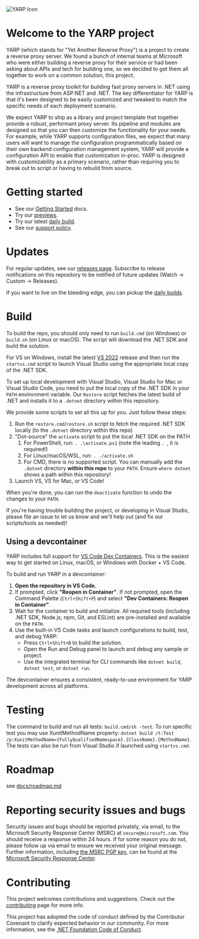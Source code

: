 ![YARP Icon](assets/icon.png)
# Welcome to the YARP project

YARP (which stands for "Yet Another Reverse Proxy") is a project to create a reverse proxy server. We found a bunch of internal teams at Microsoft who were either building a reverse proxy for their service or had been asking about APIs and tech for building one, so we decided to get them all together to work on a common solution, this project.

YARP is a reverse proxy toolkit for building fast proxy servers in .NET using the infrastructure from ASP.NET and .NET. The key differentiator for YARP is that it's been designed to be easily customized and tweaked to match the specific needs of each deployment scenario. 

We expect YARP to ship as a library and project template that together provide a robust, performant proxy server. Its pipeline and modules are designed so that you can then customize the functionality for your needs. For example, while YARP supports configuration files, we expect that many users will want to manage the configuration programmatically based on their own backend configuration management system, YARP will provide a configuration API to enable that customization in-proc.  YARP is designed with customizability as a primary scenario, rather than requiring you to break out to script or having to rebuild from source.

# Getting started

- See our [Getting Started](https://learn.microsoft.com/aspnet/core/fundamentals/servers/yarp/getting-started) docs.
- Try our [previews](https://github.com/dotnet/yarp/releases).
- Try our latest [daily build](/docs/DailyBuilds.md).
- See our [support policy](/docs/roadmap.md).

# Updates

For regular updates, see our [releases page](https://github.com/dotnet/yarp/releases). Subscribe to release notifications on this repository to be notified of future updates (Watch -> Custom -> Releases).

If you want to live on the bleeding edge, you can pickup the [daily builds](/docs/DailyBuilds.md).

# Build

To build the repo, you should only need to run `build.cmd` (on Windows) or `build.sh` (on Linux or macOS). The script will download the .NET SDK and build the solution.

For VS on Windows, install the latest [VS 2022](https://visualstudio.microsoft.com/downloads/) release and then run the `startvs.cmd` script to launch Visual Studio using the appropriate local copy of the .NET SDK.

To set up local development with Visual Studio, Visual Studio for Mac or Visual Studio Code, you need to put the local copy of the .NET SDK in your `PATH` environment variable. Our `Restore` script fetches the latest build of .NET and installs it to a `.dotnet` directory *within* this repository.

We provide some scripts to set all this up for you. Just follow these steps:

1. Run the `restore.cmd`/`restore.sh` script to fetch the required .NET SDK locally (to the `.dotnet` directory within this repo)
1. "Dot-source" the `activate` script to put the local .NET SDK on the PATH
    1. For PowerShell, run: `. .\activate.ps1` (note the leading `. `, it is required!)
    1. For Linux/macOS/WSL, run: `. ./activate.sh`
    1. For CMD, there is no supported script. You can manually add the `.dotnet` directory **within this repo** to your `PATH`. Ensure `where dotnet` shows a path within this repository!
1. Launch VS, VS for Mac, or VS Code!

When you're done, you can run the `deactivate` function to undo the changes to your `PATH`.

If you're having trouble building the project, or developing in Visual Studio, please file an issue to let us know and we'll help out (and fix our scripts/tools as needed)!

## Using a devcontainer

YARP includes full support for [VS Code Dev Containers](https://code.visualstudio.com/docs/devcontainers/containers). This is the easiest way to get started on Linux, macOS, or Windows with Docker + VS Code.

To build and run YARP in a devcontainer:

1. **Open the repository in VS Code.**
2. If prompted, click **"Reopen in Container"**. If not prompted, open the Command Palette (`Ctrl+Shift+P`) and select **"Dev Containers: Reopen in Container"**.
3. Wait for the container to build and initialize. All required tools (including .NET SDK, Node.js, npm, Git, and ESLint) are pre-installed and available on the `PATH`.
4. Use the built-in VS Code tasks and launch configurations to build, test, and debug YARP:
    - Press `Ctrl+Shift+B` to build the solution.
    - Open the Run and Debug panel to launch and debug any sample or project.
    - Use the integrated terminal for CLI commands like `dotnet build`, `dotnet test`, or `dotnet run`.

The devcontainer ensures a consistent, ready-to-use environment for YARP development across all platforms.

# Testing

The command to build and run all tests: `build.cmd/sh -test`.
To run specific test you may use XunitMethodName property: `dotnet build /t:Test /p:XunitMethodName={FullyQualifiedNamespace}.{ClassName}.{MethodName}`.
The tests can also be run from Visual Studio if launched using `startvs.cmd`.

# Roadmap

see [docs/roadmap.md](/docs/roadmap.md)

# Reporting security issues and bugs

Security issues and bugs should be reported privately, via email, to the Microsoft Security Response Center (MSRC) at `secure@microsoft.com`. You should receive a response within 24 hours. If for some reason you do not, please follow up via email to ensure we received your original message. Further information, including [the MSRC PGP key](https://www.microsoft.com/msrc/pgp-key-msrc), can be found at the [Microsoft Security Response Center](https://www.microsoft.com/msrc).

# Contributing

This project welcomes contributions and suggestions.
Check out the [contributing](CONTRIBUTING.md) page for more info.

This project has adopted the code of conduct defined by the Contributor Covenant to clarify expected behavior in our community.
For more information, see the [.NET Foundation Code of Conduct](https://dotnetfoundation.org/code-of-conduct).
